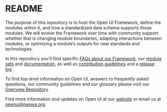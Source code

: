 # README

The purpose of this repository is to host the Open UI Framework, define the modules within it, and how a standardized data schema supports those modules. We will evolve the Framework over time with community support whether that is changing module boundaries, adapting interactions between modules, or optimizing a module’s outputs for new standards and technologies. 

In this repository you’ll find specific [FAQs about our Framework](https://github.com/NASWA-OpenUI/Open-UI-Framework/tree/main/Framework%20FAQs), our [module sets](https://github.com/NASWA-OpenUI/Open-UI-Framework/blob/main/Open%20UI%20Module%20Set.md) and [documentation](https://github.com/NASWA-OpenUI/Open-UI-Framework/tree/main/Module%20Documentation), as well as [contribution guidelines](https://github.com/NASWA-OpenUI/Open-UI-Framework/tree/main/Contribution%20Guidelines) and a [release log](https://github.com/NASWA-OpenUI/Open-UI-Framework/blob/main/Release%20Log.md). 

To find top-level information on Open UI, answers to frequently asked questions, our community guidelines and our glossary please visit our [Overview Repository](https://github.com/NASWA-OpenUI/Overview). 

Find more information and updates on Open UI at our [website](https://www.naswa.org/open-ui-initiative) or email us at [openui@naswa.org](mailto:openui@naswa.org).

